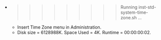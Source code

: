 * >>>>>>>>> Running inst-std-system-time-zone.sh ...
  * Insert Time Zone menu in Administration.
  * Disk size = 6128988K. Space Used = 4K. Runtime = 00:00:00:02.
